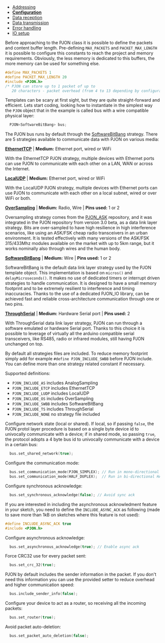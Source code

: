 - [Addressing](https://github.com/gioblu/PJON/tree/6.2/documentation/addressing.md)
- **[Configuration](https://github.com/gioblu/PJON/tree/6.2/documentation/configuration.md)**
- [Data reception](https://github.com/gioblu/PJON/tree/6.2/documentation/data-reception.md)
- [Data transmission](https://github.com/gioblu/PJON/tree/6.2/documentation/data-transmission.md)
- [Error handling](https://github.com/gioblu/PJON/tree/6.2/documentation/error-handling.md)
- [IO setup](https://github.com/gioblu/PJON/tree/6.2/documentation/io-setup.md)


Before approaching to the PJON class it is possible to define the packets and content buffer length.  Pre-defining `MAX_PACKETS` and `PACKET_MAX_LENGTH` it is possible to configure this constants to reach the project and memory requirements. Obviously, the less memory is dedicated to this buffers, the more memory can be used for something else.
```cpp  
#define MAX_PACKETS 1
#define PACKET_MAX_LENGTH 20
#include <PJON.h>
/* PJON can store up to 1 packet of up to
   20 characters - packet overhead (from 4 to 13 depending by configuration) */
```
Templates can be scary at first sight, but they are quite straight-forward and efficient. Lets start coding, looking how to instantiate in the simplest way the `PJON` object that in the example is called bus with a wire compatible physical layer:
```cpp  
  PJON<SoftwareBitBang> bus;
```
The PJON bus runs by default through the [SoftwareBitBang](https://github.com/gioblu/PJON/wiki/SoftwareBitBang) strategy. There are 5 strategies available to communicate data with PJON on various media:

**[EthernetTCP](https://github.com/gioblu/PJON/tree/master/strategies/EthernetTCP)** | **Medium:** Ethernet port, wired or WiFi

With the EthernetTCP PJON strategy, multiple devices with Ethernet ports can use PJON to communicate with each other on a LAN, WAN or across the Internet.

**[LocalUDP](https://github.com/gioblu/PJON/tree/master/strategies/LocalUDP)** | **Medium:** Ethernet port, wired or WiFi

With the LocalUDP PJON strategy, multiple devices with Ethernet ports can use PJON to communicate with each other on a local subnet, wired or over WiFi or both.

**[OverSampling](https://github.com/gioblu/PJON/tree/master/strategies/OverSampling)** | **Medium:** Radio, Wire |
**Pins used:** 1 or 2

Oversampling strategy comes from the [PJON_ASK](https://github.com/gioblu/PJON_ASK) repository, and it was integrated in the PJON repository from version 3.0 beta, as a data link layer strategy. Bits are over-sampled to have high resilience in high interference scenarios, like using an ASK/FSK cheap radio transceivers in an urban environment. It is tested effectively with many versions of the ASK/FSK 315/433Mhz modules available on the market with up to 5km range, but it works nominally also through wires and the human body.

**[SoftwareBitBang](https://github.com/gioblu/PJON/tree/master/strategies/SoftwareBitBang)** | **Medium:** Wire | **Pins used:** 1 or 2

SoftwareBitBang is the default data link layer strategy used by the PJON template object. This implementation is based on `micros()` and `delayMicroseconds()`. It makes no use of dedicated timers or interrupt driven strategies to handle communication. It is designed to have a small memory footprint and to be extremely resilient to interference and timing inaccuracies. Thanks to the use of a dedicated PJON_IO library, can be achieved fast and reliable cross-architecture communication through one or two pins.

**[ThroughSerial](https://github.com/gioblu/PJON/tree/master/strategies/ThroughSerial)** | **Medium:** Hardware Serial port |
**Pins used:** 2

With ThroughSerial data link layer strategy, PJON can run through a software emulated or hardware Serial port. Thanks to this choice it is possible to leverage of virtually all the arduino compatible serial transceivers, like RS485, radio or infrared modules, still having PJON unchanged on top.


By default all strategies files are included. To reduce memory footprint simply add for example `#define PJON_INCLUDE_SWBB` before PJON include. You can define more than one strategy related constant if necessary.

Supported definitions:
- `PJON_INCLUDE_AS` includes AnalogSampling
- `PJON_INCLUDE_ETCP` includes EthernetTCP
- `PJON_INCLUDE_LUDP` includes LocalUDP
- `PJON_INCLUDE_OS` includes OverSampling
- `PJON_INCLUDE_SWBB` includes SoftwareBitBang
- `PJON_INCLUDE_TS` includes ThroughSerial
- `PJON_INCLUDE_NONE` no strategy file included

Configure network state (local or shared). If local, so if passing `false`, the PJON protol layer procedure is based on a single byte device id to univocally communicate with a device; if in shared mode, so passing `true`, the protocol adopts a 4 byte bus id to univocally communicate with a device in a certain bus:
```cpp  
  bus.set_shared_network(true);
```
Configure the communication mode:
```cpp  
  bus.set_communication_mode(PJON_SIMPLEX); // Run in mono-directional PJON_SIMPLEX mode
  bus.set_communication_mode(HALF_DUPLEX);  // Run in bi-directional HALF_DUPLEX mode
```
Configure synchronous acknowledge:
```cpp  
  bus.set_synchronous_acknowledge(false); // Avoid sync ack
```
If you are interested in including the asynchronous acknowledment feature in your sketch, you need to define the `INCLUDE_ASYNC_ACK` as following (made to save more than 1kB on sketches where this feature is not used):
```cpp  
#define INCLUDE_ASYNC_ACK true
#include <PJON.h>
```
Configure asynchronous acknowledge:
```cpp  
  bus.set_asynchronous_acknowledge(true); // Enable async ack
```
Force CRC32 use for every packet sent:
```cpp  
  bus.set_crc_32(true);
```
PJON by default includes the sender information in the packet. If you don't need this information you can use the provided setter to reduce overhead and higher communication speed:
```cpp  
  bus.include_sender_info(false);
```
Configure your device to act as a router, so receiving all the incoming packets:
```cpp  
  bus.set_router(true);
```
Avoid packet auto-deletion:
```cpp  
  bus.set_packet_auto_deletion(false);
```
